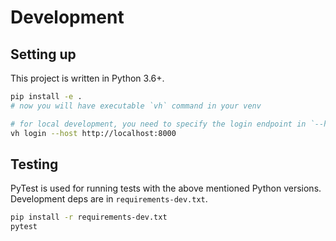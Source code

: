 # Development

## Setting up
This project is written in Python 3.6+.

```bash
pip install -e .
# now you will have executable `vh` command in your venv

# for local development, you need to specify the login endpoint in `--host` / `-h`, i.e.
vh login --host http://localhost:8000
```

## Testing
PyTest is used for running tests with the above mentioned Python versions. Development deps are in `requirements-dev.txt`.

```bash
pip install -r requirements-dev.txt
pytest
```
